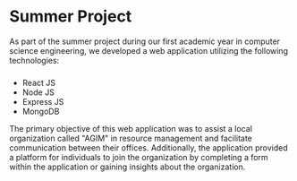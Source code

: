 # Summer Project
As part of the summer project during our first academic year in computer science engineering, we developed a web application utilizing the following technologies:
###
- React JS
- Node JS
- Express JS
- MongoDB

The primary objective of this web application was to assist a local organization called "AGIM" in resource management and facilitate communication between their offices. Additionally, the application provided a platform for individuals to join the organization by completing a form within the application or gaining insights about the organization.


